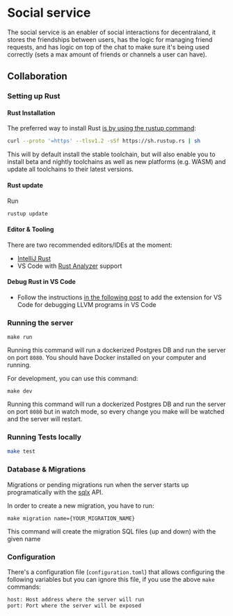 # Social service

The social service is an enabler of social interactions for decentraland, it stores the friendships between users, has the logic for managing friend requests, and has logic on top of the chat to make sure it's being used correctly (sets a max amount of friends or channels a user can have).

## Collaboration

### Setting up Rust

#### Rust Installation

The preferred way to install Rust [is by using the rustup command](https://www.rust-lang.org/tools/install):

```bash
curl --proto '=https' --tlsv1.2 -sSf https://sh.rustup.rs | sh
```

This will by default install the stable toolchain, but will also enable you to install beta and nightly toolchains as well as new platforms (e.g. WASM) and update all toolchains to their latest versions.

#### Rust update

Run
```bash
rustup update
```

#### Editor & Tooling

There are two recommended editors/IDEs at the moment:

- [IntelliJ Rust](https://www.jetbrains.com/rust/)
- VS Code with [Rust Analyzer](https://www.google.com/search?q=rust+analyzer&oq=rust+analyzer&aqs=chrome..69i57j0i512l9.2107j0j7&sourceid=chrome&ie=UTF-8#:~:text=rust%2Dlang/rust,lang%20%E2%80%BA%20rust%2Danalyzer) support
#### Debug Rust in VS Code

- Follow the instructions [in the following post](https://www.forrestthewoods.com/blog/how-to-debug-rust-with-visual-studio-code/) to add the extension for VS Code for debugging LLVM programs in VS Code
### Running the server

```
make run
```

Running this command will run a dockerized Postgres DB and run the server on port `8080`. You should have Docker installed on your computer and running.

For development, you can use this command:

```
make dev
```

Running this command will run a dockerized Postgres DB and run the server on port `8080` but in watch mode, so every change you make will be watched and the server will restart.

### Running Tests locally

```bash
make test
```

### Database & Migrations

Migrations or pending migrations run when the server starts up programatically with the [sqlx](https://github.com/launchbadge/sqlx) API.

In order to create a new migration, you have to run:

```
make migration name={YOUR_MIGRATION_NAME}
```

This command will create the migration SQL files (up and down) with the given name

### Configuration

There's a configuration file (`configuration.toml`) that allows configuring the following variables but you can ignore this file, if you use the above `make` commands:

```
host: Host address where the server will run
port: Port where the server will be exposed
```
